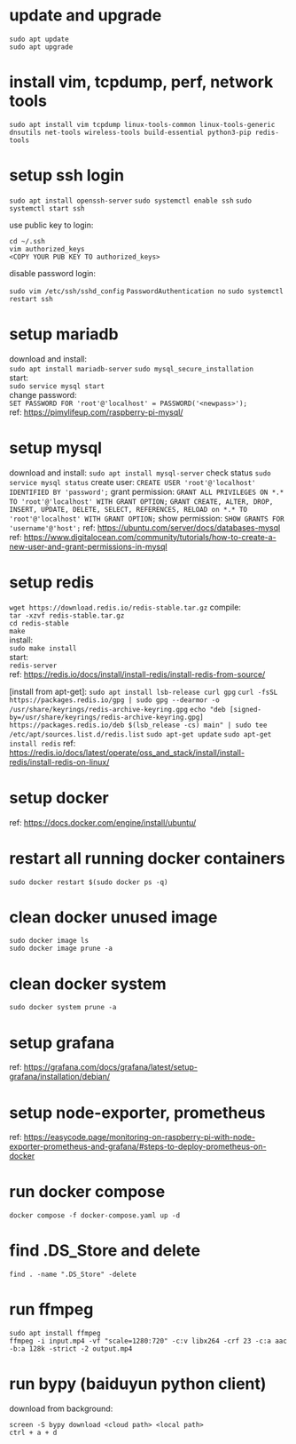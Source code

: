 # update and upgrade
`sudo apt update`  
`sudo apt upgrade`  

# install vim, tcpdump, perf, network tools
`sudo apt install vim tcpdump linux-tools-common linux-tools-generic dnsutils net-tools wireless-tools build-essential python3-pip redis-tools`  

# setup ssh login
`sudo apt install openssh-server`
`sudo systemctl enable ssh`
`sudo systemctl start ssh`

use public key to login:
```
cd ~/.ssh
vim authorized_keys
<COPY YOUR PUB KEY TO authorized_keys>
```
disable password login:

`sudo vim /etc/ssh/sshd_config`
`PasswordAuthentication no`
`sudo systemctl restart ssh`

# setup mariadb
download and install:  
`sudo apt install mariadb-server`
`sudo mysql_secure_installation`  
start:  
`sudo service mysql start`  
change password:  
`SET PASSWORD FOR 'root'@'localhost' = PASSWORD('<newpass>');`  
ref: https://pimylifeup.com/raspberry-pi-mysql/

# setup mysql
download and install:
`sudo apt install mysql-server`
check status
`sudo service mysql status`
create user:
`CREATE USER 'root'@'localhost' IDENTIFIED BY 'password';`
grant permission:
`GRANT ALL PRIVILEGES ON *.* TO 'root'@'localhost' WITH GRANT OPTION;`
`GRANT CREATE, ALTER, DROP, INSERT, UPDATE, DELETE, SELECT, REFERENCES, RELOAD on *.* TO 'root'@'localhost' WITH GRANT OPTION;`
show permission:
`SHOW GRANTS FOR 'username'@'host';`
ref: https://ubuntu.com/server/docs/databases-mysql
ref: https://www.digitalocean.com/community/tutorials/how-to-create-a-new-user-and-grant-permissions-in-mysql

# setup redis
[install from source]:  
download:  
`wget https://download.redis.io/redis-stable.tar.gz`
compile:  
`tar -xzvf redis-stable.tar.gz`  
`cd redis-stable`  
`make`  
install:  
`sudo make install`  
start:  
`redis-server`  
ref: https://redis.io/docs/install/install-redis/install-redis-from-source/

[install from apt-get]:
`sudo apt install lsb-release curl gpg`
`curl -fsSL https://packages.redis.io/gpg | sudo gpg --dearmor -o /usr/share/keyrings/redis-archive-keyring.gpg`
`echo "deb [signed-by=/usr/share/keyrings/redis-archive-keyring.gpg] https://packages.redis.io/deb $(lsb_release -cs) main" | sudo tee /etc/apt/sources.list.d/redis.list`
`sudo apt-get update`
`sudo apt-get install redis`
ref: https://redis.io/docs/latest/operate/oss_and_stack/install/install-redis/install-redis-on-linux/

# setup docker
ref: https://docs.docker.com/engine/install/ubuntu/

# restart all running docker containers
`sudo docker restart $(sudo docker ps -q)`

# clean docker unused image
`sudo docker image ls`  
`sudo docker image prune -a`  

# clean docker system
`sudo docker system prune -a`

# setup grafana
ref: https://grafana.com/docs/grafana/latest/setup-grafana/installation/debian/

# setup node-exporter, prometheus
ref: https://easycode.page/monitoring-on-raspberry-pi-with-node-exporter-prometheus-and-grafana/#steps-to-deploy-prometheus-on-docker

# run docker compose
```
docker compose -f docker-compose.yaml up -d
```

# find .DS_Store and delete
```
find . -name ".DS_Store" -delete
```

# run ffmpeg
```
sudo apt install ffmpeg
ffmpeg -i input.mp4 -vf "scale=1280:720" -c:v libx264 -crf 23 -c:a aac -b:a 128k -strict -2 output.mp4
```

# run bypy (baiduyun python client)
download from background:  
```
screen -S bypy download <cloud path> <local path>
ctrl + a + d
```
